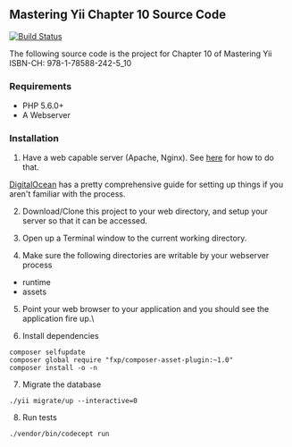 ## Mastering Yii Chapter 10 Source Code

[![Build Status](https://travis-ci.org/masteringyii/chapter10_2.svg?branch=master)](https://travis-ci.org/masteringyii/chapter10_2)

The following source code is the project for Chapter 10 of Mastering Yii
ISBN-CH: 978-1-78588-242-5_10

### Requirements

- PHP 5.6.0+
- A Webserver

### Installation

1. Have a web capable server (Apache, Nginx). See [here](http://www.yiiframework.com/doc-2.0/guide-start-installation.html) for how to do that.

[DigitalOcean](https://www.digitalocean.com/community/articles/how-to-install-and-setup-yii-php-framework) has a pretty comprehensive guide for setting up things if you aren't familiar with the process.

2. Download/Clone this project to your web directory, and setup your server so that it can be accessed.

3. Open up a Terminal window to the current working directory.

4. Make sure the following directories are writable by your webserver process

  - runtime
  - assets

5. Point your web browser to your application and you should see the application fire up.\

6. Install dependencies

```
composer selfupdate
composer global require "fxp/composer-asset-plugin:~1.0"
composer install -o -n
```

7. Migrate the database

```
./yii migrate/up --interactive=0
```

8. Run tests

```
./vendor/bin/codecept run
```
